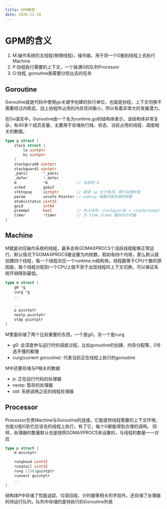 ```yaml
---
title: GPM模型
date: 2020-12-28 
---
```


# GPM的含义

1. M:操作系统的主线程(物理线程)，操作器，用于将一个G搬到线程上去执行Machine
2. P:协程执行需要的上下文，一个装满G的队列Processor
3. G:协程, goroutine我需要分担出去的任务


## Goroutine

Goroutine就是代码中使用go关键字创建的执行单位，也就是协程，上下文切换不需要经过内核态，加上协程所占用的内存空间极小，所以有着非常大的发展潜力。  


在Go语言中，Goroutine由一个名为runtime.go的结构体表示，该结构体非常复杂，有40多个成员变量，主要用于存储执行栈、状态、当前占用的线程、调度相关的数据。  


```go
type g struct {
    stack struct {
        lo uintptr
        hi uintptr
    }
    stackgurad0 uintptr
    stackguard1 uintptr
    _panic       *_panic
	_defer       *_defer
	m            *m				// 当前的 m
	sched        gobuf
	stktopsp     uintptr		// 期望 sp 位于栈顶，用于回溯检查
	param        unsafe.Pointer // wakeup 唤醒时候传递的参数
	atomicstatus uint32
	goid         int64
	preempt      bool       	// 抢占信号，stackguard0 = stackpreempt 的副本
	timer        *timer         // 为 time.Sleep 缓存的计时器
}
```


## Machine

M就是对应操作系统的线程，最多会有GOMAXPROCS个活跃线程能够正常运行，默认情况下GOMAXPROCS被设置为内核数，假如有四个内核，那么默认就创建四个线程，每一个线程对应一个runtime.m结构体。线程数等于CPU个数的原因是，每个线程分配到一个CPU上就不至于出现线程的上下文切换，可以保证系统开销降到最低。  

```go
type m struct {
    g0 *g
    curg *g
    ...

    ...
    p puintptr
    nextp puintptr
    oldp puintptr
}
```

M里面存储了两个比较重要的东西，一个是g0，另一个是curg  

+ g0: 会深度参与运行时的调度过程，比如goroutine的创建、内存分配等，0号选手懂的都懂
+ curg(current goroutine): 代表当前正在线程上执行的goroutine  

M中还要存储与P相关的数据

+ p: 正在运行代码的处理器
+ nextp: 暂存的处理器
+ old: 系统调用之前的线程处理器


## Processor
Processor负责Machine与Goroutine的连接，它能提供线程需要的上下文环境，也能分配G到它应该去的线程上执行，有了它，每个G都能得到合理的调用。
同样，处理器的数量默认也是按照GOMAXPROCS来设置的，与线程的数量一一对应


```go
type p struct {
    m muintptr

    runqhead uint32
    runqtail uint32
    runq [256]guintptr
    runnext guintptr
    ...
}
```

结构体P中存储了性能追踪、垃圾回收、计时器等相关的字段外，还存储了处理器的待运行队列，队列中存储的是待执行的Goroutine列表











